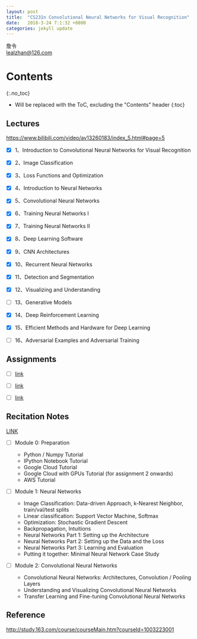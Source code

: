 ```yaml
---
layout: post
title:  "CS231n Convolutional Neural Networks for Visual Recognition"
date:   2018-3-24 7:1:32 +0800
categories: jekyll update
---
```


詹令   
lealzhan@126.com    
  

# Contents
{:.no_toc}

* Will be replaced with the ToC, excluding the "Contents" header
{:toc}


## Lectures
https://www.bilibili.com/video/av13260183/index_5.html#page=5
- [x] 1、Introduction to Convolutional Neural Networks for Visual Recognition
- [x] 2、Image Classification
- [x] 3、Loss Functions and Optimization
- [x] 4、Introduction to Neural Networks
- [x] 5、Convolutional Neural Networks
- [x] 6、Training Neural Networks I
- [x] 7、Training Neural Networks II
- [x] 8、Deep Learning Software
- [x] 9、CNN Architectures
- [x] 10、Recurrent Neural Networks
- [x] 11、Detection and Segmentation
- [x] 12、Visualizing and Understanding
- [ ] 13、Generative Models
- [x] 14、Deep Reinforcement Learning
- [x] 15、Efficient Methods and Hardware for Deep Learning
- [ ] 16、Adversarial Examples and Adversarial Training


## Assignments

- [ ]  [link](http://cs231n.github.io/assignments2017/assignment1/)
- [ ]  [link](http://cs231n.github.io/assignments2017/assignment2/)
- [ ]  [link](http://cs231n.github.io/assignments2017/assignment3/)


## Recitation Notes

[LINK](http://cs231n.github.io/)

- [ ] Module 0: Preparation
    - Python / Numpy Tutorial
    - IPython Notebook Tutorial
    - Google Cloud Tutorial
    - Google Cloud with GPUs Tutorial (for assignment 2 onwards)
    - AWS Tutorial

- [ ] Module 1: Neural Networks
    - Image Classification: Data-driven Approach, k-Nearest Neighbor, train/val/test splits
    - Linear classification: Support Vector Machine, Softmax
    - Optimization: Stochastic Gradient Descent
    - Backpropagation, Intuitions
    - Neural Networks Part 1: Setting up the Architecture
    - Neural Networks Part 2: Setting up the Data and the Loss
    - Neural Networks Part 3: Learning and Evaluation
    - Putting it together: Minimal Neural Network Case Study

- [ ] Module 2: Convolutional Neural Networks
    - Convolutional Neural Networks: Architectures, Convolution / Pooling Layers
    - Understanding and Visualizing Convolutional Neural Networks
    - Transfer Learning and Fine-tuning Convolutional Neural Networks


## Reference
http://study.163.com/course/courseMain.htm?courseId=1003223001




